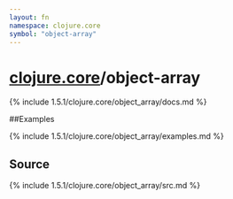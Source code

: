 ```yaml
---
layout: fn
namespace: clojure.core
symbol: "object-array"
---
```


# [clojure.core](../)/object-array

{% include 1.5.1/clojure.core/object_array/docs.md %}

##Examples

{% include 1.5.1/clojure.core/object_array/examples.md %}
## Source
{% include 1.5.1/clojure.core/object_array/src.md %}

